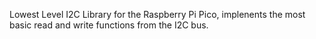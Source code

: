 Lowest Level I2C Library for the Raspberry Pi Pico, implenents the most basic read and write functions from the I2C bus.
